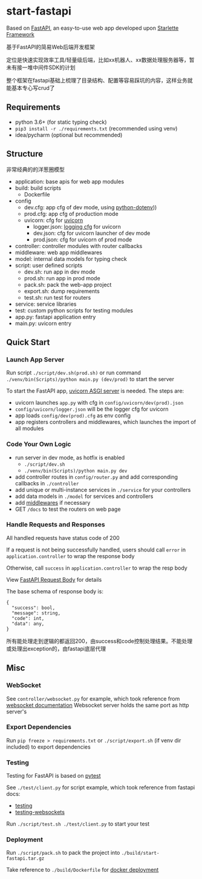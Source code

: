# start-fastapi

Based on [FastAPI](https://github.com/tiangolo/fastapi), an easy-to-use web app developed upon [Starlette Framework](https://www.starlette.io/)

基于FastAPI的简易Web后端开发框架

定位是快速实现效率工具/轻量级后端，比如xx机器人、xx数据处理服务器等，暂未有接一堆中间件SDK的计划

整个框架在fastapi基础上梳理了目录结构、配置等容易踩坑的内容，这样业务就能基本专心写crud了

## Requirements

- python 3.6+ (for static typing check)
- `pip3 install -r ./requirements.txt` (recommended using venv)
- idea/pycharm (optional but recommended)

## Structure

非常经典的的洋葱圈模型

- application: base apis for web app modules
- build: build scripts
    - Dockerfile
- config
  - dev.cfg: app cfg of dev mode, using [python-dotenv](https://github.com/theskumar/python-dotenv)))
  - prod.cfg: app cfg of production mode
  - uvicorn: cfg for [uvicorn](https://www.uvicorn.org/settings/)
    - logger.json: [logging cfg](https://github.com/encode/uvicorn/blob/master/uvicorn/config.py) for uvicorn
    - dev.json: cfg for uvicorn launcher of dev mode
    - prod.json: cfg for uvicorn of prod mode
- controller: controller modules with router callbacks
- middleware: web app middlewares
- model: internal data models for typing check
- script: user defined scripts
  - dev.sh: run app in dev mode
  - prod.sh: run app in prod mode
  - pack.sh: pack the web-app project
  - export.sh: dump requirements
  - test.sh: run test for routers
- service: service libraries
- test: custom python scripts for testing modules
- app.py: fastapi application entry
- main.py: uvicorn entry

## Quick Start

### Launch App Server

Run script `./script/dev.sh(prod.sh)` or run command `./venv/bin(Scripts)/python main.py (dev/prod)` to start the server

To start the FastAPI app, [uvicorn ASGI server](https://www.uvicorn.org/) is needed. The steps are:

- uvicorn launches `app.py` with cfg in `config/uvicorn/dev(prod).json`
- `config/uvicorn/logger.json` will be the logger cfg for uvicorn
- app loads `config/dev(prod).cfg` as env config
- app registers controllers and middlewares, which launches the import of all modules

### Code Your Own Logic

- run server in dev mode, as hotfix is enabled
  - `./script/dev.sh`
  - `./venv/bin(Scripts)/python main.py dev`
- add controller routes in `config/router.py` and add corresponding callbacks in `./controller`
- add unique or multi-instance services in `./service` for your controllers
- add data models in `./model` for services and controllers
- add [middlewares](https://fastapi.tiangolo.com/tutorial/middleware/) if necessary
- GET `/docs` to test the routers on web page

### Handle Requests and Responses

All handled requests have status code of 200

If a request is not being successfully handled, users should call `error` in `application.controller` to wrap the response body

Otherwise, call `success` in `application.controller` to wrap the resp body

View [FastAPI Request Body](https://fastapi.tiangolo.com/tutorial/body/) for details

The base schema of response body is:

```text
{
  "success": bool,
  "message": string,
  "code": int,
  "data": any,
}
```

所有能处理走到逻辑的都返回200，由success和code控制处理结果。不能处理或处理出exception的，由fastapi底层代理

## Misc

### WebSocket

See `controller/websocket.py` for example, which took reference from [websocket documentation](https://fastapi.tiangolo.com/advanced/websockets/)
Websocket server holds the same port as http server's

### Export Dependencies

Run `pip freeze > requirements.txt` or `./script/export.sh` (if venv dir included) to export dependencies

### Testing

Testing for FastAPI is based on [pytest](https://docs.pytest.org/en/stable/)

See `./test/client.py` for script example, which took reference from fastapi docs:

- [testing](https://fastapi.tiangolo.com/tutorial/testing/)
- [testing-websockets](https://fastapi.tiangolo.com/advanced/testing-websockets/)

Run `./script/test.sh ./test/client.py` to start your test

### Deployment

Run `./script/pack.sh` to pack the project into `./build/start-fastapi.tar.gz`

Take reference to `./build/Dockerfile` for [docker deployment](https://docs.docker.com/engine/reference/builder/)
